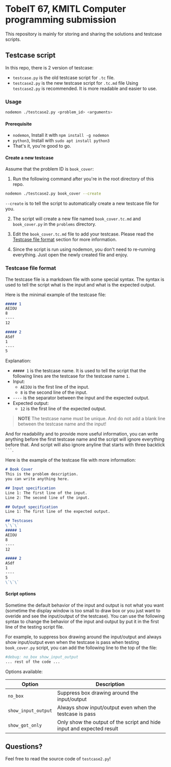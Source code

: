 # TobeIT 67, KMITL Computer programming submission

This repository is mainly for storing and sharing the solutions and testcase scripts.

## Testcase script
In this repo, there is 2 version of testcase:
- `testcase.py` is the old testcase script for `.tc` file.
- `testcase2.py` is the new testcase script for `.tc.md` file
Using `testcase2.py` is recommended. It is more readable and easier to use.

### Usage
```bash
nodemon ./testcase2.py <problem_id> <arguments>
```

#### Prerequisite
- `nodemon`, Install it with `npm install -g nodemon`
- `python3`, Install with `sudo apt install python3`
- That's it, you're good to go.

#### Create a new testcase
Assume that the problem ID is `book_cover`:

1. Run the following command after you're in the root directory of this repo.
```bash
nodemon ./testcase2.py book_cover --create
```
   `--create` is to tell the script to automatically create a new testcase file for you.

2. The script will create a new file named `book_cover.tc.md` and `book_cover.py` in the `problems` directory.

3. Edit the `book_cover.tc.md` file to add your testcase. Please read the [Testcase file format](#testcase-file-format) section for more information.

4. Since the script is run using nodemon, you don't need to re-running everything. Just open the newly created file and enjoy.

### Testcase file format
The testcase file is a markdown file with some special syntax. The syntax is used to tell the script what is the input and what is the expected output.

Here is the minimal example of the testcase file:
```markdown
##### 1
AEIOU
8
----
12

##### 2
ASdf
1
----
5
```
Explanation:
- `##### 1` is the testcase name. It is used to tell the script that the following lines are the testcase for the testcase name `1`.
- Input:
  - `AEIOU` is the first line of the input.
  - `8` is the second line of the input.
- `----` is the separator between the input and the expected output.
- Expected output:
  - `12` is the first line of the expected output.
> **NOTE**
> The testcase name must be unique. And do not add a blank line between the testcase name and the input!

And for readability and to provide more useful information, you can write anything before the first testcase name and the script will ignore everything before that. And script will also ignore anyline that starts with three backtick <code>\`\`\`</code>.

Here is the example of the testcase file with more information:
```markdown
# Book Cover
This is the problem description.
you can write anything here.

## Input specification
Line 1: The first line of the input.
Line 2: The second line of the input.

## Output specification
Line 1: The first line of the expected output.

## Testcases
\`\`\`
##### 1
AEIOU
8
----
12

##### 2
ASdf
1
----
5
\`\`\`
```

#### Script options
Sometime the default behavior of the input and output is not what you want (sometime the display window is too small to draw box or you just want to overide and see the input/output of the testcase). You can use the following syntax to change the behavior of the input and output by put it in the first line of the testing script file.

For example, to suppress box drawing around the input/output and always show input/output even when the testcase is pass when testing `book_cover.py` script, you can add the following line to the top of the file:
```python
#debug: no_box show_input_output
... rest of the code ...
```

Options available:

| Option | Description |
| --- | --- |
| `no_box` | Suppress box drawing around the input/output |
| `show_input_output` | Always show input/output even when the testcase is pass |
| `show_got_only` | Only show the output of the script and hide input and expected result |

## Questions?
Feel free to read the source code of `testcase2.py`!